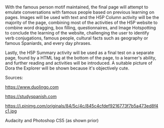 
With the famous person motif maintained, the final page will attempt to emulate conversations with famous people based on previous learning on pages. Images will be used with text and the H5P Column activity will be the majority of the page, combining most of the activities of the H5P website to combine word dragging, box filling, questionnaires, and Image Hotspotting to conclude the learning of the website, challenging the user to identify verb conjugations, famous people, cultural facts such as geography or famous Spaniards, and every day phrases.

Lastly, the H5P Summary activity will be used as a final test on a separate page, found by a HTML tag at the bottom of the page, to a learner's ability, and further reading and activities will be introduced. A suitable picture of Dora the Explorer will be shown because it's objectively cute.

Sources:

https://www.duolingo.com

https://studyspanish.com

https://i.pinimg.com/originals/84/5c/4c/845c4cfdef9216773f7b5a473ed8f4c1.jpg

Audacity and Photoshop CS5 (as shown prior)
